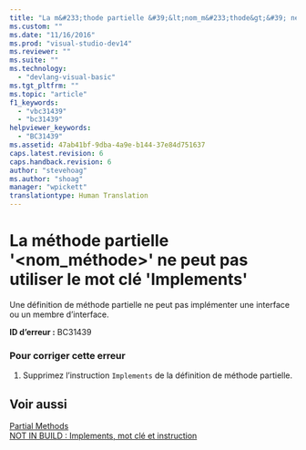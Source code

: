 ```yaml
---
title: "La m&#233;thode partielle &#39;&lt;nom_m&#233;thode&gt;&#39; ne peut pas utiliser le mot cl&#233; &#39;Implements&#39; | Microsoft Docs"
ms.custom: ""
ms.date: "11/16/2016"
ms.prod: "visual-studio-dev14"
ms.reviewer: ""
ms.suite: ""
ms.technology: 
  - "devlang-visual-basic"
ms.tgt_pltfrm: ""
ms.topic: "article"
f1_keywords: 
  - "vbc31439"
  - "bc31439"
helpviewer_keywords: 
  - "BC31439"
ms.assetid: 47ab41bf-9dba-4a9e-b144-37e84d751637
caps.latest.revision: 6
caps.handback.revision: 6
author: "stevehoag"
ms.author: "shoag"
manager: "wpickett"
translationtype: Human Translation
---
```

# La m&#233;thode partielle &#39;&lt;nom_m&#233;thode&gt;&#39; ne peut pas utiliser le mot cl&#233; &#39;Implements&#39;
Une définition de méthode partielle ne peut pas implémenter une interface ou un membre d’interface.  
  
 **ID d’erreur :** BC31439  
  
### Pour corriger cette erreur  
  
1.  Supprimez l’instruction `Implements` de la définition de méthode partielle.  
  
## Voir aussi  
 [Partial Methods](../../visual-basic/programming-guide/language-features/procedures/partial-methods.md)   
 [NOT IN BUILD : Implements, mot clé et instruction](http://msdn.microsoft.com/fr-fr/b96560f7-6413-480f-a1e2-f80253bab5be)